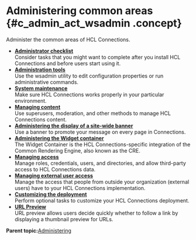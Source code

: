 # Administering common areas {#c_admin_act_wsadmin .concept}

Administer the common areas of HCL Connections.

- **[Administrator checklist](../admin/c_admin_common_admin_checklist.md)**  
Consider tasks that you might want to complete after you install HCL Connections and before users start using it.
- **[Administration tools](../admin/c_admin_common_tools.md)**  
Use the wsadmin utility to edit configuration properties or run administrative commands.
- **[System maintenance](../admin/c_admin_common_maintaining.md)**  
Make sure HCL Connections works properly in your particular environment.
- **[Managing content](../admin/c_admin_common_managing_content.md)**  
Use superusers, moderation, and other methods to manage HCL Connections content.
- **[Administering the display of a site-wide banner](../admin/admin_banner_onprem.md)**  
Use a banner to promote your message on every page in Connections.
- **[Administering the Widget container](../admin/t_admin_common_widget_container.md)**  
The Widget Container is the HCL Connections-specific integration of the Common Rendering Engine, also known as the CRE.
- **[Managing access](../admin/c_admin_common_managing_access.md)**  
Manage roles, credentials, users, and directories, and allow third-party access to HCL Connections data.
- **[Managing external user access](../admin/c_admin_common_manage_ext_user.md)**  
Manage the access that people from outside your organization \(external users\) have to your HCL Connections implementation.
- **[Customizing the deployment](../admin/c_admin_common_customizing.md)**  
Perform optional tasks to customize your HCL Connections deployment.
- **[URL Preview](../admin/c_admin_news_url_preview.md)**  
URL preview allows users decide quickly whether to follow a link by displaying a thumbnail preview for URLs.

**Parent topic:**[Administering](../admin/c_lc_admin_overview.md)
